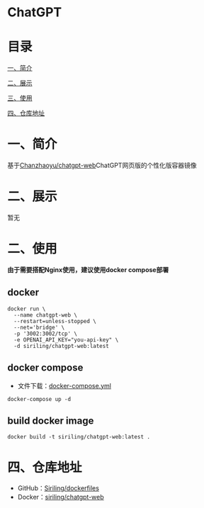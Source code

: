 

# ChatGPT

# 目录

[一、简介](#一简介)

[二、展示](#二展示)

[三、使用](三使用)

[四、仓库地址](#四仓库信息)

# 一、简介

基于[Chanzhaoyu/chatgpt-web](https://github.com/Chanzhaoyu/chatgpt-web)ChatGPT网页版的个性化版容器镜像

# 二、展示

暂无

# 二、使用

**由于需要搭配Nginx使用，建议使用docker compose部署**

## docker


```shell
docker run \
  --name chatgpt-web \
  --restart=unless-stopped \
  --net='bridge' \
  -p '3002:3002/tcp' \
  -e OPENAI_API_KEY="you-api-key" \
  -d siriling/chatgpt-web:latest
```

## docker compose

- 文件下载：[docker-compose.yml](https://raw.githubusercontent.com/Siriling/dockerfiles/main/chatgpt-web/docker-compose.yml)

```shell
docker-compose up -d
```

## build docker image

```shell
docker build -t siriling/chatgpt-web:latest .
```

# 四、仓库地址

- GitHub：[Siriling/dockerfiles](https://github.com/Siriling/dockerfiles/tree/main/chatgpt-web)
- Docker：[siriling/chatgpt-web](https://hub.docker.com/r/siriling/chatgpt-web)
